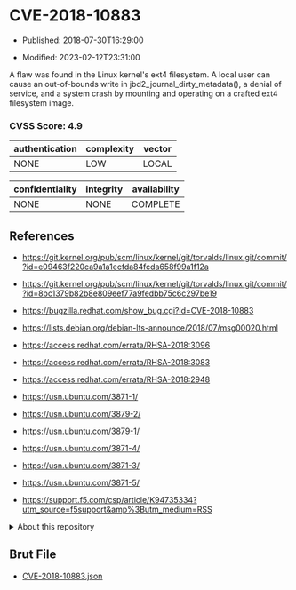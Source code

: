 # CVE-2018-10883

- Published: 2018-07-30T16:29:00

- Modified: 2023-02-12T23:31:00

A flaw was found in the Linux kernel's ext4 filesystem. A local user can cause an out-of-bounds write in jbd2_journal_dirty_metadata(), a denial of service, and a system crash by mounting and operating on a crafted ext4 filesystem image.

### CVSS Score: **4.9**

| authentication | complexity | vector |
| --- | --- | --- |
| NONE | LOW | LOCAL |

| confidentiality | integrity | availability |
| --- | --- | --- |
| NONE | NONE | COMPLETE |

## References

* https://git.kernel.org/pub/scm/linux/kernel/git/torvalds/linux.git/commit/?id=e09463f220ca9a1a1ecfda84fcda658f99a1f12a

* https://git.kernel.org/pub/scm/linux/kernel/git/torvalds/linux.git/commit/?id=8bc1379b82b8e809eef77a9fedbb75c6c297be19

* https://bugzilla.redhat.com/show_bug.cgi?id=CVE-2018-10883

* https://lists.debian.org/debian-lts-announce/2018/07/msg00020.html

* https://access.redhat.com/errata/RHSA-2018:3096

* https://access.redhat.com/errata/RHSA-2018:3083

* https://access.redhat.com/errata/RHSA-2018:2948

* https://usn.ubuntu.com/3871-1/

* https://usn.ubuntu.com/3879-2/

* https://usn.ubuntu.com/3879-1/

* https://usn.ubuntu.com/3871-4/

* https://usn.ubuntu.com/3871-3/

* https://usn.ubuntu.com/3871-5/

* https://support.f5.com/csp/article/K94735334?utm_source=f5support&amp%3Butm_medium=RSS

<details>
<summary>About this repository</summary> 

  This repository is part of the project [Live Hack CVE](https://github.com/Live-Hack-CVE). Main website can be found [www.live-hack.org](https://www.live-hack.org) 
  
  Made by [Sn0wAlice](https://github.com/Sn0wAlice) for the people that care about security and need to have a feed of the latest CVEs. Hope you enjoy it, don't forget to star the repo and follow me on [Twitter](https://twitter.com/Sn0wAlice) and [Github](https://github.com/Sn0wAlice). And that is my [personnal website](https://www.alice-snow.me/)

  - [Home Page](https://github.com/Live-Hack-CVE)
  - [Framework](https://github.com/Live-Hack-CVE/cve-framework)
  - [CVE database](https://github.com/Live-Hack-CVE/full_database)
  - [Changelog](https://github.com/Live-Hack-CVE/Changelog)
</details>

## Brut File

* [CVE-2018-10883.json](https://raw.githubusercontent.com/Live-Hack-CVE/full_database/main/cves/2018/CVE-2018-10883.json)

